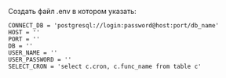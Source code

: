 Создать файл .env в котором указать:

```env
CONNECT_DB = 'postgresql://login:password@host:port/db_name'
HOST = ''
PORT = ''
DB = ''
USER_NAME = ''
USER_PASSWORD = ''
SELECT_CRON = 'select c.cron, c.func_name from table c'
```